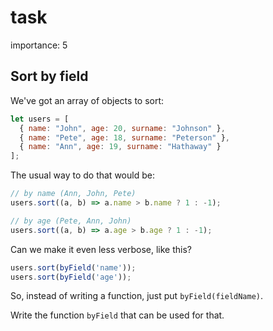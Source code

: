 # task

importance: 5

## Sort by field

We've got an array of objects to sort:

```javascript
let users = [
  { name: "John", age: 20, surname: "Johnson" },
  { name: "Pete", age: 18, surname: "Peterson" },
  { name: "Ann", age: 19, surname: "Hathaway" }
];
```

The usual way to do that would be:

```javascript
// by name (Ann, John, Pete)
users.sort((a, b) => a.name > b.name ? 1 : -1);

// by age (Pete, Ann, John)
users.sort((a, b) => a.age > b.age ? 1 : -1);
```

Can we make it even less verbose, like this?

```javascript
users.sort(byField('name'));
users.sort(byField('age'));
```

So, instead of writing a function, just put `byField(fieldName)`.

Write the function `byField` that can be used for that.

